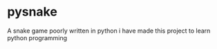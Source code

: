 # pysnake
 A snake game poorly written in python
 i have made this project to learn python programming
